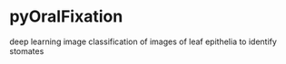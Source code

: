 # pyOralFixation
deep learning image classification of images of leaf epithelia to identify stomates
